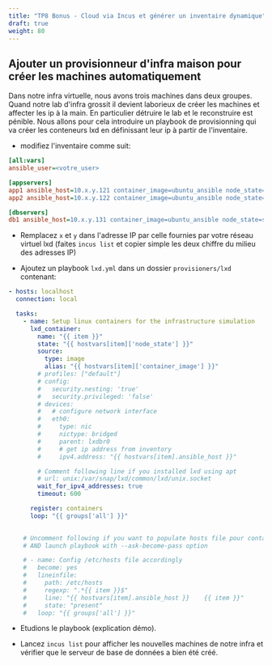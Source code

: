 ```yaml
---
title: "TP8 Bonus - Cloud via Incus et générer un inventaire dynamique" 
draft: true
weight: 80
---
```

## Ajouter un provisionneur d'infra maison pour créer les machines automatiquement

<!-- FIXME: verif https://github.com/ansible/ansible/issues/82546 -->

Dans notre infra virtuelle, nous avons trois machines dans deux groupes. Quand notre lab d'infra grossit il devient laborieux de créer les machines et affecter les ip à la main. En particulier détruire le lab et le reconstruire est pénible. Nous allons pour cela introduire un playbook de provisionning qui va créer les conteneurs lxd en définissant leur ip à partir de l'inventaire.

- modifiez l'inventaire comme suit:

```ini
[all:vars]
ansible_user=<votre_user>

[appservers]
app1 ansible_host=10.x.y.121 container_image=ubuntu_ansible node_state=started
app2 ansible_host=10.x.y.122 container_image=ubuntu_ansible node_state=started

[dbservers]
db1 ansible_host=10.x.y.131 container_image=ubuntu_ansible node_state=started
```

- Remplacez `x` et `y` dans l'adresse IP par celle fournies par votre réseau virtuel lxd (faites `incus list` et copier simple les deux chiffre du milieu des adresses IP)

- Ajoutez un playbook `lxd.yml` dans un dossier `provisioners/lxd` contenant:

```yaml
- hosts: localhost
  connection: local

  tasks:
    - name: Setup linux containers for the infrastructure simulation
      lxd_container:
        name: "{{ item }}"
        state: "{{ hostvars[item]['node_state'] }}"
        source:
          type: image
          alias: "{{ hostvars[item]['container_image'] }}"
        # profiles: ["default"]
        # config:
        #   security.nesting: 'true' 
        #   security.privileged: 'false' 
        # devices:
        #   # configure network interface
        #   eth0:
        #     type: nic
        #     nictype: bridged
        #     parent: lxdbr0
        #     # get ip address from inventory
        #     ipv4.address: "{{ hostvars[item].ansible_host }}"

        # Comment following line if you installed lxd using apt
        # url: unix:/var/snap/lxd/common/lxd/unix.socket
        wait_for_ipv4_addresses: true
        timeout: 600

      register: containers
      loop: "{{ groups['all'] }}"
    

    # Uncomment following if you want to populate hosts file pour container local hostnames
    # AND launch playbook with --ask-become-pass option

    # - name: Config /etc/hosts file accordingly
    #   become: yes
    #   lineinfile:
    #     path: /etc/hosts
    #     regexp: ".*{{ item }}$"
    #     line: "{{ hostvars[item].ansible_host }}    {{ item }}"
    #     state: "present"
    #   loop: "{{ groups['all'] }}"
```

- Etudions le playbook (explication démo).

<!-- - Lancez le playbook avec `sudo` car `incus` se contrôle en root sur localhost: `sudo ansible-playbook provision_incus_infra` (c'est le seul cas exceptionnel ou ansible-playbook doit être lancé avec sudo, pour les autre playbooks ce n'est pas le cas) -->

- Lancez `incus list` pour afficher les nouvelles machines de notre infra et vérifier que le serveur de base de données a bien été créé.